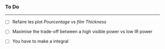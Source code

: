 
### To Do 
----
- [ ] Refaire les plot *Pourcentage vs film Thickness* 
- [ ] Maximise the trade-off between a high visible power vs low IR power 
- [ ] You have to make a integral 




